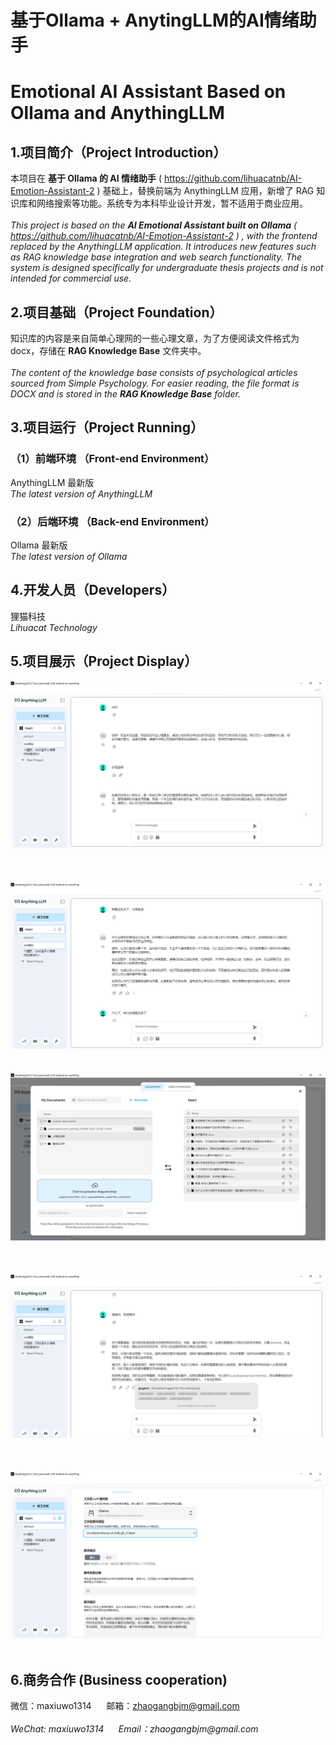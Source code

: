# 基于Ollama + AnytingLLM的AI情绪助手
# Emotional AI Assistant Based on Ollama and AnythingLLM

## 1.项目简介（Project Introduction）
本项目在 __基于 Ollama 的 AI 情绪助手__ ( https://github.com/lihuacatnb/AI-Emotion-Assistant-2 ) 基础上，替换前端为 AnythingLLM 应用，新增了 RAG 知识库和网络搜索等功能。系统专为本科毕业设计开发，暂不适用于商业应用。<br>
<br>
_This project is based on the **AI Emotional Assistant built on Ollama** ( https://github.com/lihuacatnb/AI-Emotion-Assistant-2 ) , with the frontend replaced by the AnythingLLM application. It introduces new features such as RAG knowledge base integration and web search functionality. The system is designed specifically for undergraduate thesis projects and is not intended for commercial use._ <br>

## 2.项目基础（Project Foundation）
知识库的内容是来自简单心理网的一些心理文章，为了方便阅读文件格式为docx，存储在 **RAG Knowledge Base** 文件夹中。<br>
<br>
_The content of the knowledge base consists of psychological articles sourced from Simple Psychology. For easier reading, the file format is DOCX and is stored in the **RAG Knowledge Base** folder._

## 3.项目运行（Project Running）
### （1）前端环境 （Front-end Environment）
AnythingLLM 最新版<br>
_The latest version of AnythingLLM_
### （2）后端环境 （Back-end Environment）
Ollama 最新版<br>
_The latest version of Ollama_

## 4.开发人员（Developers）
狸猫科技<br>
_Lihuacat Technology_ <br>

## 5.项目展示（Project Display）
<img src="/show1.png"/><br>
<br>
<br>
<br>
<img src="/show2.png"/><br>
<br>
<br>
<img src="/show3.png"/><br>
<br>
<br>
<br>
<img src="/show4.png"/><br>
<br>
<br>
<br>
<img src="/show5.png"/><br>
<br>

## 6.商务合作 (Business cooperation)
微信：maxiuwo1314 &nbsp;&nbsp;&nbsp;&nbsp; 邮箱：zhaogangbjm@gmail.com<br> 
<br>
_WeChat: maxiuwo1314 &nbsp;&nbsp;&nbsp;&nbsp; Email：zhaogangbjm@gmail.com_

